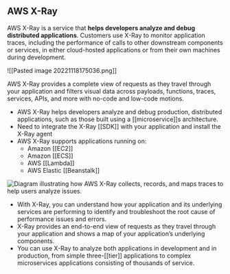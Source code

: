 ## AWS X-Ray

AWS X-Ray is a service that **helps developers analyze and debug distributed applications**. Customers use X-Ray to monitor application traces, including the performance of calls to other downstream components or services, in either cloud-hosted applications or from their own machines during development.

![[Pasted image 20221118175036.png]]

AWS X-Ray provides a complete view of requests as they travel through your application and filters visual data across payloads, functions, traces, services, APIs, and more with no-code and low-code motions.

*   AWS X-Ray helps developers analyze and debug production, distributed applications, such as those built using a [[microservice]]s architecture.
*    Need to integrate the X-Ray [[SDK]] with your application and install the X-Ray agent
* AWS X-Ray supports applications running on:
	-   Amazon [[EC2]]
	-   Amazon [[ECS]]  
	-   AWS [[Lambda]]   
	-   AWS Elastic [[Beanstalk]]

![Diagram illustrating how AWS X-Ray collects, records, and maps traces to help users analyze issues.](https://d1.awsstatic.com/Product-Page-Diagram_AWS-X-Ray.6fd8b61bc76bd93741fc209c2afc194b494bff9a.png)

-   With X-Ray, you can understand how your application and its underlying services are performing to identify and troubleshoot the root cause of performance issues and errors.
-   X-Ray provides an end-to-end view of requests as they travel through your application and shows a map of your application’s underlying components.
-   You can use X-Ray to analyze both applications in development and in production, from simple three-[[tier]] applications to complex microservices applications consisting of thousands of service.
